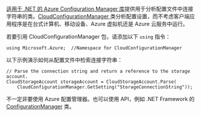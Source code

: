 [适用于 .NET 的 Azure Configuration Manager 库](https://www.nuget.org/packages/Microsoft.WindowsAzure.ConfigurationManager/)提供用于分析配置文件中连接字符串的类。[CloudConfigurationManager ](https://msdn.microsoft.com/zh-cn/library/azure/mt634650.aspx)类分析配置设置，而不考虑客户端应用程序是在台式计算机、移动设备、Azure 虚拟机还是 Azure 云服务中运行。

若要引用 CloudConfigurationManager 包，请添加以下 `using` 指令：

	using Microsoft.Azure;	//Namespace for CloudConfigurationManager

以下示例演示如何从配置文件中检索连接字符串：

    // Parse the connection string and return a reference to the storage account.
    CloudStorageAccount storageAccount = CloudStorageAccount.Parse(
		CloudConfigurationManager.GetSetting("StorageConnectionString"));

不一定非要使用 Azure 配置管理器。也可以使用 API，例如 .NET Framework 的 [ConfigurationManager](https://msdn.microsoft.com/zh-cn/library/system.configuration.configurationmanager.aspx) 类。

<!---HONumber=Mooncake_1226_2016-->